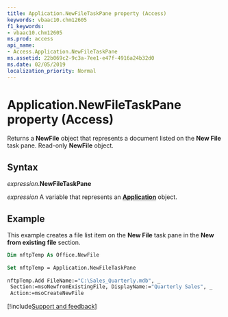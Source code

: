 ```yaml
---
title: Application.NewFileTaskPane property (Access)
keywords: vbaac10.chm12605
f1_keywords:
- vbaac10.chm12605
ms.prod: access
api_name:
- Access.Application.NewFileTaskPane
ms.assetid: 22b069c2-9c3a-7ee1-e47f-4916a24b32d0
ms.date: 02/05/2019
localization_priority: Normal
---
```



# Application.NewFileTaskPane property (Access)

Returns a **NewFile** object that represents a document listed on the **New File** task pane. Read-only **NewFile** object.


## Syntax

_expression_.**NewFileTaskPane**

_expression_ A variable that represents an **[Application](Access.Application.md)** object.


## Example

This example creates a file list item on the **New File** task pane in the **New from existing file** section.


```vb
Dim nftpTemp As Office.NewFile 
 
Set nftpTemp = Application.NewFileTaskPane 
 
nftpTemp.Add FileName:="C:\Sales_Quarterly.mdb", _ 
 Section:=msoNewfromExistingFile, DisplayName:="Quarterly Sales", _ 
 Action:=msoCreateNewFile
```




[!include[Support and feedback](~/includes/feedback-boilerplate.md)]